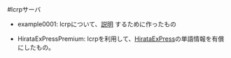 #lcrpサーバ

- example0001: lcrpについて、[説明](https://github.com/17ec084/grade3-1/tree/master/licenseContract) するために作ったもの  

- HirataExPressPremium: lcrpを利用して、[HirataExPress](https://github.com/17ec084/grade3-1/tree/master/HirataExPressPremium)の単語情報を有償にしたもの。
